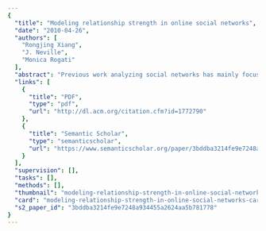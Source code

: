 ```yaml
---
{
  "title": "Modeling relationship strength in online social networks",
  "date": "2010-04-26",
  "authors": [
    "Rongjing Xiang",
    "J. Neville",
    "Monica Rogati"
  ],
  "abstract": "Previous work analyzing social networks has mainly focused on binary friendship relations. However, in online social networks the low cost of link formation can lead to networks with heterogeneous relationship strengths (e.g., acquaintances and best friends mixed together). In this case, the binary friendship indicator provides only a coarse representation of relationship information. In this work, we develop an unsupervised model to estimate relationship strength from interaction activity (e.g., communication, tagging) and user similarity. More specifically, we formulate a link-based latent variable model, along with a coordinate ascent optimization procedure for the inference. We evaluate our approach on real-world data from Facebook and LinkedIn, showing that the estimated link weights result in higher autocorrelation and lead to improved classification accuracy.",
  "links": [
    {
      "title": "PDF",
      "type": "pdf",
      "url": "http://dl.acm.org/citation.cfm?id=1772790"
    },
    {
      "title": "Semantic Scholar",
      "type": "semanticscholar",
      "url": "https://www.semanticscholar.org/paper/3bddba3214fe9e7248a934455a2624aa5b781778"
    }
  ],
  "supervision": [],
  "tasks": [],
  "methods": [],
  "thumbnail": "modeling-relationship-strength-in-online-social-networks-thumb.jpg",
  "card": "modeling-relationship-strength-in-online-social-networks-card.jpg",
  "s2_paper_id": "3bddba3214fe9e7248a934455a2624aa5b781778"
}
---
```


